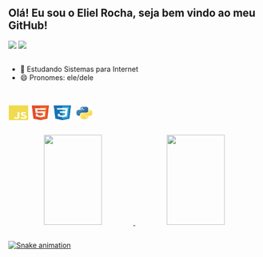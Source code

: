 ## Olá! Eu sou o Eliel Rocha, seja bem vindo ao meu GitHub!

<div>
 <a href = "mailto:elielqr@gmail.com"><img src="https://img.shields.io/badge/-Gmail-%23333?style=for-the-badge&logo=gmail&logoColor=white" target="_blank"></a>
  <a href="https://www.linkedin.com/in/elielqrocha" target="_blank"><img src="https://img.shields.io/badge/-LinkedIn-%230077B5?style=for-the-badge&logo=linkedin&logoColor=white" target="_blank"></a> 

##

- 🌱 Estudando Sistemas para Internet
- 😄 Pronomes: ele/dele

##

<div style="display: "inline_block"><br>
  <img align="center" alt="eliel-Js" height="30" width="40" src="https://raw.githubusercontent.com/devicons/devicon/master/icons/javascript/javascript-plain.svg">
  <img align="center" alt="eliel-HTML" height="30" width="40" src="https://raw.githubusercontent.com/devicons/devicon/master/icons/html5/html5-original.svg">
  <img align="center" alt="eliel-CSS" height="30" width="40" src="https://raw.githubusercontent.com/devicons/devicon/master/icons/css3/css3-original.svg">
  <img align="center" alt="eliel-Python" height="30" width="40" src="https://raw.githubusercontent.com/devicons/devicon/master/icons/python/python-original.svg">
</div>  

##

<div align="center">
  <a href="https://github.com/elielqrocha">
  <img height="180em", width="48%" src="https://github-readme-stats.vercel.app/api?username=elielqrocha&show_icons=true&theme=dracula&include_all_commits=true&count_private=true"/>
  <img height="180em", width="48%" src="https://github-readme-stats.vercel.app/api/top-langs/?username=elielqrocha&layout=compact&langs_count=7&theme=dracula"/>
</div>

##
 
  ![Snake animation](https://github.com/elielqrocha/elielqrocha/blob/output/github-contribution-grid-snake.svg)
 
</div>
